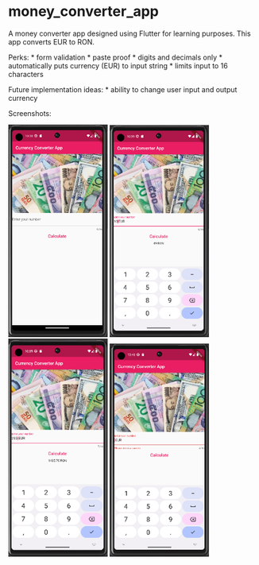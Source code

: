 # money_converter_app

A money converter app designed using Flutter for learning purposes.
This app converts EUR to RON.

Perks:
    * form validation
    * paste proof
    * digits and decimals only
    * automatically puts currency (EUR) to input string 
    * limits input to 16 characters

Future implementation ideas:
    * ability to change user input and output currency

Screenshots:
<p float="left">
  <img src="/screenShot_1.png" width="200" />
  <img src="/screenShot_2.png" width="200" /> 
  <img src="/screenShot_3.png" width="200" />
  <img src="/screenShot_4.png" width="200" />
</p>
